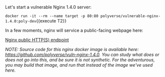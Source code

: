 Let's start a vulnerable Nginx 1.4.0 server:

`docker run -it --rm --name target -p 80:80 polyverse/vulnerable-nginx-1.4.0:poly-dev`{{execute T2}}

In a few moments, nginx will service a public-facing webpage here:

[Nginx public HTTP(S) endpoint](https://[[HOST_SUBDOMAIN]]-80-[[KATACODA_HOST]].environments.katacoda.com/)


*NOTE: Source code for this nginx docker image is available here: https://github.com/polyverse/vuln-nginx-1.4.0. You can study what does or does not go into this, and be sure it is not synthetic. For the adventurous, you may build that image, and run that instead of the image we've used here.*
